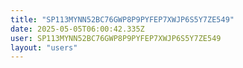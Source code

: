 ```yaml
---
title: "SP113MYNN52BC76GWP8P9PYFEP7XWJP6S5Y7ZE549"
date: 2025-05-05T06:00:42.335Z
user: SP113MYNN52BC76GWP8P9PYFEP7XWJP6S5Y7ZE549
layout: "users"
---
```

    